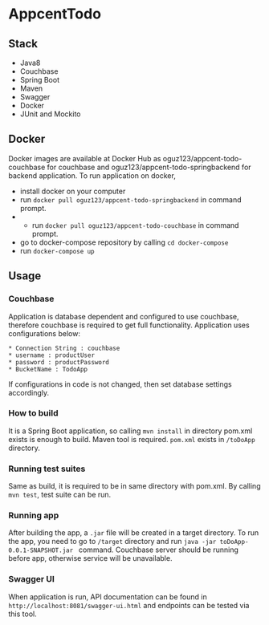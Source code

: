 # AppcentTodo

## Stack
* Java8
* Couchbase
* Spring Boot
* Maven
* Swagger
* Docker
* JUnit and Mockito

## Docker

Docker images are available at Docker Hub as oguz123/appcent-todo-couchbase for couchbase and oguz123/appcent-todo-springbackend for backend application. To run application on docker,
* install docker on your computer
* run ```docker pull oguz123/appcent-todo-springbackend``` in command prompt.
* * run ```docker pull oguz123/appcent-todo-couchbase``` in command prompt.
* go to docker-compose repository by calling ```cd docker-compose```
* run ```docker-compose up```

## Usage

### Couchbase

Application is database dependent and configured to use couchbase, therefore couchbase is required to get full functionality. Application uses configurations below:
``` 
* Connection String : couchbase
* username : productUser
* password : productPassword
* BucketName : TodoApp
```
If configurations in code is not changed, then set database settings accordingly.

### How to build

It is a Spring Boot application, so calling ```mvn install``` in directory pom.xml exists is enough to build. Maven tool is required. ```pom.xml``` exists in ```/toDoApp``` directory.

### Running test suites

Same as build, it is required to be in same directory with pom.xml. By calling ```mvn test```, test suite can be run.

### Running app

After building the app, a ```.jar``` file will be created in a target directory. To run the app, you need to go to ```/target``` directory  and run ```java -jar toDoApp-0.0.1-SNAPSHOT.jar ``` command. Couchbase server should be running before app, otherwise service will be unavailable.

### Swagger UI

When application is run, API documentation can be found in ```http://localhost:8081/swagger-ui.html``` and endpoints can be tested via this tool.


